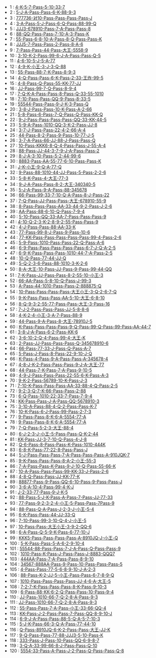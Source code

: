 * 1 : [4-K-5-7-Pass-5-10-33-7](http://www.87g.com/zixun/78445.html)
* 2 : [5-J-A-Pass-Pass-6-K-88-9-3](http://www.87g.com/zixun/78458.html)
* 3 : [777736-对10-Pass-Pass-Pass-Pass-J](http://www.87g.com/zixun/78461.html)
* 4 : [3-A-Pass-5-J-Pass-6-Q-Pass-88-99-Q](http://www.87g.com/zixun/78462.html)
* 5 : [JJJ3-678910-Pass-7-A-Pass-Pass-8](http://www.87g.com/zixun/78463.html)
* 6 : [88-QQ-Pass-Pass-7-10-A-3-Pass-K](http://www.87g.com/zixun/78505.html)
* 7 : [55-Pass-6-8-10-A-Pass-8-Q-Pass-Pass-K](http://www.87g.com/zixun/78506.html)
* 8 : [JJJ5-7-Pass-Pass-2-Pass-8-A-6](http://www.pc6.com/edu/167748.html)
* 9 : [7-Pass-Pass-44-Pass-大王-5558-9](http://www.87g.com/zixun/78508.html)
* 10 : [3-10-K-2-Pass-99-6-J-A-Pass-Pass-Q-5](http://www.87g.com/zixun/78510.html)
* 11 : [4-6-10-5-J-5-A-77](http://www.87g.com/zixun/78516.html)
* 12 : [4-9-K-小王-3-J-3-Q-88](http://www.87g.com/zixun/78517.html)
* 13 : [55-Pass-88-7-K-Pass-8-9-3](http://www.87g.com/zixun/78518.html)
* 14 : [4-Q-Pass-Pass-6-K-Pass-2-33-王炸-99-5](http://www.87g.com/zixun/78520.html)
* 15 : [4-8-Pass-Q-Pass-55-KK-77-JJ](http://www.87g.com/zixun/78522.html)
* 16 : [JJ-Pass-99-7-Q-Pass-8-9-4](http://www.87g.com/zixun/78548.html)
* 17 : [7-Q-K-A-Pass-Pass-8-Pass-Q-33-55-1010](http://www.87g.com/zixun/78551.html)
* 18 : [7-10-Pass-Pass-QQ-9-Pass-8-33-5](http://www.87g.com/zixun/78552.html)
* 19 : [55544-Pass-Pass-9-J-K-3-Pass-Q](http://www.87g.com/zixun/78553.html)
* 20 : [3-8-J-Pass-Pass-10-K-Pass-A-2-66](http://www.87g.com/zixun/78554.html)
* 21 : [5-8-Pass-6-Pass-7-Q-Pass-Q-Pass-KK-Q](http://www.87g.com/zixun/78555.html)
* 22 : [9-J-Pass-Pass-Pass-Pass-QQ-33-KK-44-5](http://www.87g.com/zixun/78556.html)
* 23 : [5-9-A-Pass-1010-QQ-3-K-2-Pass-JJ-8](http://www.87g.com/zixun/78557.html)
* 24 : [3-7-J-Pass-Pass-22-4-2-66-A-4](http://www.87g.com/zixun/78559.html)
* 25 : [44-Pass-8-2-Pass-9-Pass-10-77-J-5](http://www.87g.com/zixun/78560.html)
* 26 : [3-7-A-Pass-66-JJ-88-J-Pass-Pass-Q](http://www.87g.com/zixun/78561.html)
* 27 : [10-Pass-KKK6-8-Q-4-Pass-Pass-J-55-A-4](http://www.87g.com/zixun/78562.html)
* 28 : [88-Pass-JJ-44-3-7-9-J-A-Pass-Pass-2](http://www.87g.com/zixun/78563.html)
* 29 : [8-J-A-3-10-Pass-5-2-44-99-6](http://www.87g.com/zixun/78564.html)
* 30 : [8883-Pass-AA-55-77-6-10-Pass-Pass-K](http://www.87g.com/zixun/78565.html)
* 31 : [J-K-小王-9-Q-A-77-Q](http://www.87g.com/zixun/78590.html)
* 32 : [9-Pass-88-1010-44-JJ-Pass-5-Pass-2-2-6](http://www.87g.com/zixun/78591.html)
* 33 : [5-8-K-Pass-4-大王-77-3](http://www.87g.com/zixun/78593.html)
* 34 : [9-J-A-Pass-Pass-8-2-大王-340340-5](http://www.87g.com/zixun/78595.html)
* 35 : [5-J-A-Pass-9-A-Pass-88-345678](http://www.87g.com/zixun/78599.html)
* 36 : [66-Pass-99-33-7-10-Q-A-Pass-8-J-Pass-22](http://www.87g.com/zixun/78604.html)
* 37 : [7-Q-Pass-JJ-Pass-Pass-大王-678910-55-9](http://www.87g.com/zixun/78605.html)
* 38 : [8-Pass-Pass-Pass-AA-33-44-9-2-Pass-J-2-6](http://www.87g.com/zixun/78606.html)
* 39 : [AA-Pass-88-6-10-Q-Pass-7-9-4](http://www.87g.com/zixun/78607.html)
* 40 : [5-10-Pass-QQ-33-AA-7-Pass-Pass-Pass-9](http://www.87g.com/zixun/78608.html)
* 41 : [4-10-Q-2-3-K-2-8-9-2-55-Pass-Pass-9](http://www.87g.com/zixun/78609.html)
* 42 : [4-J-Pass-Pass-88-AA-33-K](http://www.87g.com/zixun/78611.html)
* 43 : [77-Pass-99-8-J-Pass-9-Pass-10-6](http://www.87g.com/zixun/78612.html)
* 44 : [77-KK-Pass-Pass-Pass-Pass-Pass-99-4-Pass-2-6](http://www.87g.com/zixun/78613.html)
* 45 : [5-9-Pass-1010-Pass-Pass-22-Q-Pass-A-6](http://www.87g.com/zixun/78614.html)
* 46 : [6-9-Pass-Pass-Pass-Pass-Pass-6-7-J-Q-A-2-5](http://www.87g.com/zixun/80092.html)
* 47 : [6-9-K-Pass-Pass-Pass-1010-44-7-A-Pass-2-5](http://www.87g.com/zixun/80093.html)
* 48 : [10-Q-Pass-77-44-JJ-Q](http://www.87g.com/zixun/80095.html)
* 49 : [5-Q-2-3-6-Pass-88-1010-3-K-2-6](http://www.87g.com/zixun/80096.html)
* 50 : [8-A-大王-10-Pass-JJ-Pass-9-Pass-99-44-QQ](http://www.87g.com/zixun/80098.html)
* 51 : [7-K-Pass-JJ-Pass-Pass-8-2-55-10-小王-3](http://www.87g.com/zixun/80103.html)
* 52 : [66-AA-Pass-5-8-10-Q-Pass-J-99-3](http://www.87g.com/zixun/80104.html)
* 53 : [A-Pass-44-1010-Pass-Pass-2-888875-Q](http://www.87g.com/zixun/80105.html)
* 54 : [10-Pass-Pass-Pass-Pass-大王小王-3-Q-2-6-7-Q](http://www.87g.com/zixun/80106.html)
* 55 : [9-K-Pass-Pass-Pass-AA-5-10-大王-6-8-10](http://www.87g.com/zixun/80109.html)
* 56 : [8-Q-9-3-2-55-77-Pass-Pass-大王-3-Pass-16](http://www.87g.com/zixun/80110.html)
* 57 : [7-J-2-Pass-Pass-Pass-JJ-5-8-8-6](http://www.87g.com/zixun/80111.html)
* 58 : [4-K-2-4-小王-3-A-7-Pass-88-9](http://www.87g.com/zixun/80113.html)
* 59 : [44-Pass-9-A-Pass-8-大王-78910J-5](http://www.87g.com/zixun/80114.html)
* 60 : [K-Pass-Pass-Pass-Pass-9-Q-Pass-99-Q-Pass-99-Pass-AA-44-7](http://www.87g.com/zixun/80115.html)
* 61 : [3-8-J-A-Pass-6-2-Pass-KK-6](http://www.87g.com/zixun/80138.html)
* 62 : [3-6-10-2-Q-4-Pass-99-4-大王-K](http://www.87g.com/zixun/80143.html)
* 63 : [2-Pass-JJ-Pass-Pass-Pass-Q-345678910-6](http://www.87g.com/zixun/80145.html)
* 64 : [66-Pass-77-33-J-Pass-Q-Pass-A-7](http://www.87g.com/zixun/80162.html)
* 65 : [5-Pass-J-Pass-8-Pass-22-9-10-J-Q](http://www.87g.com/zixun/80163.html)
* 66 : [K-Pass-4-Pass-9-A-Pass-Pass-A-345678-4](http://www.87g.com/zixun/80165.html)
* 67 : [4-8-J-K-2-Pass-Pass-Pass-9-J-A-大王-77](http://www.87g.com/zixun/80166.html)
* 68 : [44-Pass-7-K-Pass-7-A-Pass-9-10-5](http://www.87g.com/zixun/80168.html)
* 69 : [4-9-J-Pass-Pass-Pass-22-55-6-K-Pass-A-3](http://www.87g.com/zixun/80170.html)
* 70 : [9-K-2-Pass-56789-10-K-Pass-J-3](http://www.87g.com/zixun/80171.html)
* 71 : [7-10-K-Pass-Pass-Pass-AA-33-88-4-Q-Pass-2-5](http://www.87g.com/zixun/80173.html)
* 72 : [9-2-3-Q-7-K-66-Pass-Pass-2-88](http://www.87g.com/zixun/80174.html)
* 73 : [6-Q-Pass-1010-22-33-7-Pass-7-9-4](http://www.87g.com/zixun/80177.html)
* 74 : [KK-Pass-Pass-J-A-Pass-QQ-5678910-3](http://www.87g.com/zixun/80178.html)
* 75 : [3-10-A-Pass-88-4-Q-2-Pass-Pass-K-7](http://www.87g.com/zixun/80180.html)
* 76 : [10-K-Pass-6-J-Pass-99-Pass-2-7-3](http://www.87g.com/zixun/80181.html)
* 77 : [9-Pass-Pass-8-K-6-A-5554-77-A](http://www.87g.com/zixun/80185.html)
* 78 : [9-Pass-Pass-8-K-6-A-5554-77-A](http://www.87g.com/zixun/80185.html)
* 79 : [7-Q-Pass-5-2-3-大王-88-4](http://www.87g.com/zixun/80189.html)
* 80 : [6-J-2-3-J-小王-5-Pass-Pass-Q-K-2-44](http://www.87g.com/zixun/80190.html)
* 81 : [KK-Pass-JJ-3-7-10-Q-Pass-4-J-8](http://www.87g.com/zixun/80217.html)
* 82 : [Q-6-Pass-8-Pass-Pass-K-Pass-1010-444K](http://www.87g.com/zixun/80220.html)
* 83 : [6-8-K-Pass-77-22-8-Pass-Pass-J](http://www.87g.com/zixun/80222.html)
* 84 : [5-J-Pass-Pass-Pass-7-A-Pass-Pass-Pass-A-910JQK-7](http://www.87g.com/zixun/80225.html)
* 85 : [9-K-Pass-Pass-Pass-8-A-2-小王-55-3](http://www.87g.com/zixun/80226.html)
* 86 : [7-A-Pass-Pass-K-Pass-9-J-10-Q-Pass-55-66-K](http://www.87g.com/zixun/80230.html)
* 87 : [10-A-Pass-Pass-Pass-99-KK-33-J-Pass-2-6](http://www.87g.com/zixun/80231.html)
* 88 : [4-8-Q-Pass-Pass-JJ-KK-77-K](http://www.87g.com/zixun/80232.html)
* 89 : [88877-Pass-9-Pass-QQ-6-10-Pass-9-Pass-Pass-J](http://www.87g.com/zixun/80234.html)
* 90 : [3-6-A-10-4-Pass-99-4-K-J](http://www.87g.com/zixun/80238.html)
* 91 : [J-2-33-77-Pass-9-J-K-5](http://www.87g.com/zixun/80239.html)
* 92 : [88-Pass-5-J-K-Pass-A-Pass-7-Pass-JJ-77-33](http://www.87g.com/zixun/80240.html)
* 93 : [77-Pass-9-2-3-2-4-小王-5-Pass-Pass-7Pass-9](http://www.87g.com/zixun/80241.html)
* 94 : [88-Pass-Q-A-Pass-J-2-3-J-小王-5-4](http://www.87g.com/zixun/80243.html)
* 95 : [6-K-Pass-Pass-44-JJ-33-Q](http://www.87g.com/zixun/80244.html)
* 96 : [7-10-Pass-99-3-10-Q-4-J-小王-5](http://www.87g.com/zixun/80246.html)
* 97 : [10-Pass-Pass-大王小王-3-9-2-QQ-6](http://www.87g.com/zixun/80247.html)
* 98 : [6-A-Pass-Q-5-9-K-Pass-6-77-10-J](http://www.87g.com/zixun/80248.html)
* 99 : [KKK5-Pass-Pass-Pass-Pass-A-8910JQ-J-小王-Q](http://www.87g.com/zixun/80250.html)
* 100 : [5-K-Pass-Pass-5-A-6-2-9-10-4](http://www.87g.com/zixun/80252.html)
* 101 : [55544-88-Pass-Pass-7-J-A-Pass-Q-Pass-Pass-9](http://www.87g.com/zixun/84253.html)
* 102 : [1010-Pass-K-Pass-J-Pass-Pass-J-8883-QQQ7](http://www.87g.com/zixun/84257.html)
* 103 : [444AA-Pass-7-A-Pass-Pass-8-9-10](http://www.87g.com/zixun/84278.html)
* 104 : [34567-888AA-Pass-9-Pass-10-Pass-Pass-Pass-5](http://www.87g.com/zixun/84280.html)
* 105 : [4-Pass-Pass-77-5-6-8-9-10-J-A-2-3](http://www.87g.com/zixun/84281.html)
* 106 : [88-Pass-K-2-JJ-5-小王-Pass-Pass-6-7-8-9-Q](http://www.87g.com/zixun/84287.html)
* 107 : [1010-Pass-Pass-Pass-Pass-JJ-4-6-A-大王-5](http://www.87g.com/zixun/84290.html)
* 108 : [7-2-7-K-Pass-Pass-Pass-8-K-Pass-9-10-3](http://www.87g.com/zixun/84292.html)
* 109 : [6-Pass-88-KK-6-2-Q-Pass-Pass-10-Pass-9-4](http://www.87g.com/zixun/84297.html)
* 110 : [JJ-Pass-1010-66-7-Q-2-8-A-Pass-9-3](http://www.87g.com/zixun/84300.html)
* 111 : [JJ-Pass-1010-66-7-Q-2-8-A-Pass-9-3](http://www.87g.com/zixun/84304.html)
* 112 : [55-Pass-Pass-7-A-Pass-小王-33-66-QQ-4](http://www.87g.com/zixun/84309.html)
* 113 : [KK-Pass-J-2-Pass-Pass-7-Pass-QQ-8-9-10-J](http://www.87g.com/zixun/84314.html)
* 114 : [6-9-J-A-Pass-Pass-88-5-Q-A-5-7-10-3](http://www.87g.com/zixun/84319.html)
* 115 : [5-J-K-Pass-66-3-Q-A-Pass-77-44-10](http://www.87g.com/zixun/84323.html)
* 116 : [Q-Pass-8910JQ-6-K-2-Pass-Pass-大王-JJ-K](http://www.87g.com/zixun/84335.html)
* 117 : [9-Q-Pass-Pass-77-88-JJJ3-5-10-Pass-K](http://www.87g.com/zixun/84342.html)
* 118 : [333-Pass-J-Pass-10-Pass-QQ-6-9-8-7](http://www.87g.com/zixun/84345.html)
* 119 : [3-Q-A-33-99-66-8-J-Pass-Pass-Q-10](http://www.87g.com/zixun/84351.html)
* 120 : [5554-33-Pass-A-Pass-J-2-Pass-Q-Pass-Pass-Q-8](http://www.87g.com/zixun/84354.html)